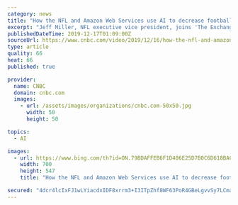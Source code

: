 ```yaml
---
category: news
title: "How the NFL and Amazon Web Services use AI to decrease football injuries"
excerpt: "Jeff Miller, NFL executive vice president, joins 'The Exchange' to discuss the NFL-AWS partnership and how it will help increase safety in the sport."
publishedDateTime: 2019-12-17T01:09:00Z
sourceUrl: https://www.cnbc.com/video/2019/12/16/how-the-nfl-and-amazon-web-services-use-ai-to-decrease-injuries.html
type: article
quality: 66
heat: 66
published: true

provider:
  name: CNBC
  domain: cnbc.com
  images:
    - url: /assets/images/organizations/cnbc.com-50x50.jpg
      width: 50
      height: 50

topics:
  - AI

images:
  - url: https://www.bing.com/th?id=ON.79BDAFFEB6F1D406E25D7B0C6D618BAC
    width: 700
    height: 547
    title: "How the NFL and Amazon Web Services use AI to decrease football injuries"

secured: "4dcr4lcIxFJ1wLYiacdxIDF8xrrm3+I3ITpZhf8WF63PoR4GBeLgvvSy7LCmaxn9rUmwKmjrSFKsYu7FdMTXj+nXhJEvNCFUdaXWgoLDKSg2ty0y9OVsvAh31U/leTbI2PzcllcOgZSzo7c8O3zo99+mP3m+51mhcatee63Fuy+u07IxUZN/BF1wOs4Iuk/Qh/B23TkWPlGmGKCBINDcJuBMOfVY4+Be33c2ADwK7oJp0/iwjJTHhhClHXSaj/Pq5y4naIATyLefkOatLasbMA==;HZKc5DDjL1ofuUH7PrN/jg=="
---
```


